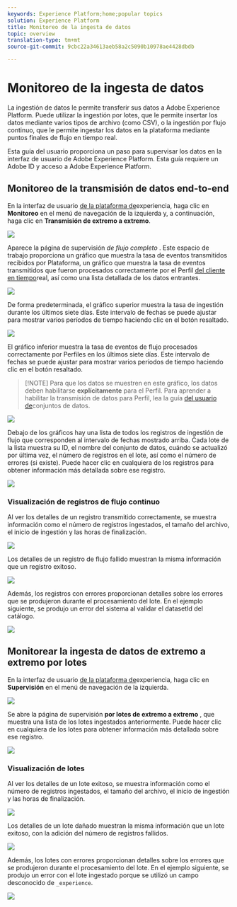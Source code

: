 ```yaml
---
keywords: Experience Platform;home;popular topics
solution: Experience Platform
title: Monitoreo de la ingesta de datos
topic: overview
translation-type: tm+mt
source-git-commit: 9cbc22a34613aeb58a2c5090b10978ae4428dbdb

---
```



# Monitoreo de la ingesta de datos

La ingestión de datos le permite transferir sus datos a Adobe Experience Platform. Puede utilizar la ingestión por lotes, que le permite insertar los datos mediante varios tipos de archivo (como CSV), o la ingestión por flujo continuo, que le permite ingestar los datos en la plataforma mediante puntos finales de flujo en tiempo real.

Esta guía del usuario proporciona un paso para supervisar los datos en la interfaz de usuario de Adobe Experience Platform. Esta guía requiere un Adobe ID y acceso a Adobe Experience Platform.

## Monitoreo de la transmisión de datos end-to-end

En la interfaz de usuario [de la plataforma de](https://platform.adobe.com)experiencia, haga clic en **Monitoreo** en el menú de navegación de la izquierda y, a continuación, haga clic en **Transmisión de extremo a extremo**.

![](../images/quality/monitor-data-flows/click-streaming-end-to-end.png)

Aparece la página de supervisión *de flujo completo* . Este espacio de trabajo proporciona un gráfico que muestra la tasa de eventos transmitidos recibidos por Plataforma, un gráfico que muestra la tasa de eventos transmitidos que fueron procesados correctamente por el Perfil [del cliente en tiempo](../../profile/home.md)real, así como una lista detallada de los datos entrantes.

![](../images/quality/monitor-data-flows/list-streams.png)

De forma predeterminada, el gráfico superior muestra la tasa de ingestión durante los últimos siete días. Este intervalo de fechas se puede ajustar para mostrar varios períodos de tiempo haciendo clic en el botón resaltado.

![](../images/quality/monitor-data-flows/list-streams-focus-on-top-graph.png)

El gráfico inferior muestra la tasa de eventos de flujo procesados correctamente por Perfiles en los últimos siete días. Este intervalo de fechas se puede ajustar para mostrar varios períodos de tiempo haciendo clic en el botón resaltado.

> [!NOTE] Para que los datos se muestren en este gráfico, los datos deben habilitarse **explícitamente** para el Perfil. Para aprender a habilitar la transmisión de datos para Perfil, lea la guía [del usuario de](../../catalog/datasets/user-guide.md#enable-a-dataset-for-real-time-customer-profile)conjuntos de datos.

![](../images/quality/monitor-data-flows/list-streams-focus-on-bottom-graph.png)

Debajo de los gráficos hay una lista de todos los registros de ingestión de flujo que corresponden al intervalo de fechas mostrado arriba. Cada lote de la lista muestra su ID, el nombre del conjunto de datos, cuándo se actualizó por última vez, el número de registros en el lote, así como el número de errores (si existe). Puede hacer clic en cualquiera de los registros para obtener información más detallada sobre ese registro.

![](../images/quality/monitor-data-flows/list-streams-focus-on-streams.png)

### Visualización de registros de flujo continuo

Al ver los detalles de un registro transmitido correctamente, se muestra información como el número de registros ingestados, el tamaño del archivo, el inicio de ingestión y las horas de finalización.

![](../images/quality/monitor-data-flows/successful-streaming-record.png)

Los detalles de un registro de flujo fallido muestran la misma información que un registro exitoso.

![](../images/quality/monitor-data-flows/failed-batch.png)

Además, los registros con errores proporcionan detalles sobre los errores que se produjeron durante el procesamiento del lote. En el ejemplo siguiente, se produjo un error del sistema al validar el datasetId del catálogo.

![](../images/quality/monitor-data-flows/failed-batch-details.png)

## Monitorear la ingesta de datos de extremo a extremo por lotes

En la interfaz de usuario [de la plataforma de](https://platform.adobe.com)experiencia, haga clic en **Supervisión** en el menú de navegación de la izquierda.

![](../images/quality/monitor-data-flows/click-monitoring.png)

Se abre la página de supervisión **por lotes de extremo a extremo** , que muestra una lista de los lotes ingestados anteriormente. Puede hacer clic en cualquiera de los lotes para obtener información más detallada sobre ese registro.

![](../images/quality/monitor-data-flows/list-batches.png)

### Visualización de lotes

Al ver los detalles de un lote exitoso, se muestra información como el número de registros ingestados, el tamaño del archivo, el inicio de ingestión y las horas de finalización.

![](../images/quality/monitor-data-flows/successful-batch.png)

Los detalles de un lote dañado muestran la misma información que un lote exitoso, con la adición del número de registros fallidos.

![](../images/quality/monitor-data-flows/failed-streaming-record.png)

Además, los lotes con errores proporcionan detalles sobre los errores que se produjeron durante el procesamiento del lote. En el ejemplo siguiente, se produjo un error con el lote ingestado porque se utilizó un campo desconocido de `_experience`.

![](../images/quality/monitor-data-flows/failed-streaming-record-details.png)